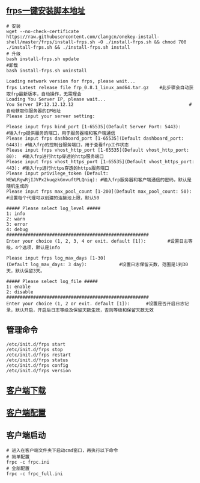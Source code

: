 

## [frps一键安装脚本地址](https://github.com/clangcn/onekey-install-shell/tree/master/frps)

```shell
# 安装
wget --no-check-certificate https://raw.githubusercontent.com/clangcn/onekey-install-shell/master/frps/install-frps.sh -O ./install-frps.sh && chmod 700 ./install-frps.sh && ./install-frps.sh install
# 升级
bash install-frps.sh update
#卸载
bash install-frps.sh uninstall
```


```
Loading network version for frps, please wait...
frps Latest release file frp_0.8.1_linux_amd64.tar.gz    #此步骤会自动获取frp最新版本，自动操作，无需理会
Loading You Server IP, please wait...
You Server IP:12.12.12.12                                           #自动获取你服务器的IP地址
Please input your server setting:

Please input frps bind_port [1-65535](Default Server Port: 5443):      #输入frp提供服务的端口，用于服务器端和客户端通信
Please input frps dashboard_port [1-65535](Default dashboard_port: 6443): #输入frp的控制台服务端口，用于查看frp工作状态
Please input frps vhost_http_port [1-65535](Default vhost_http_port: 80):  #输入frp进行http穿透的http服务端口
Please input frps vhost_https_port [1-65535](Default vhost_https_port: 443): #输入frp进行https穿透的https服务端口
Please input privilege_token (Default: WEWLRgwRjIJVPx2kuqzkGnvuftPLQniq): #输入frp服务器和客户端通信的密码，默认是随机生成的
Please input frps max_pool_count [1-200](Default max_pool_count: 50):     #设置每个代理可以创建的连接池上限，默认50

##### Please select log_level #####
1: info
2: warn
3: error
4: debug
#####################################################
Enter your choice (1, 2, 3, 4 or exit. default [1]):        #设置日志等级，4个选项，默认是info

Please input frps log_max_days [1-30]
(Default log_max_days: 3 day):            #设置日志保留天数，范围是1到30天，默认保留3天。

##### Please select log_file #####
1: enable
2: disable
#####################################################
Enter your choice (1, 2 or exit. default [1]):      #设置是否开启日志记录，默认开启，开启后日志等级及保留天数生效，否则等级和保留天数无效

```

## 管理命令
```shell
/etc/init.d/frps start
/etc/init.d/frps stop
/etc/init.d/frps restart
/etc/init.d/frps status
/etc/init.d/frps config
/etc/init.d/frps version
```

## [客户端下载](https://github.com/fatedier/frp/releases)

## [客户端配置](https://github.com/fatedier/frp/blob/master/README_zh.md#%E9%80%9A%E8%BF%87%E8%87%AA%E5%AE%9A%E4%B9%89%E5%9F%9F%E5%90%8D%E8%AE%BF%E9%97%AE%E9%83%A8%E7%BD%B2%E4%BA%8E%E5%86%85%E7%BD%91%E7%9A%84-web-%E6%9C%8D%E5%8A%A1)

## 客户端启动
```shell
# 进入在客户端文件夹下启动cmd窗口，再执行以下命令
# 简单配置
frpc -c frpc.ini
# 全部配置
frpc -c frpc_full.ini
```

